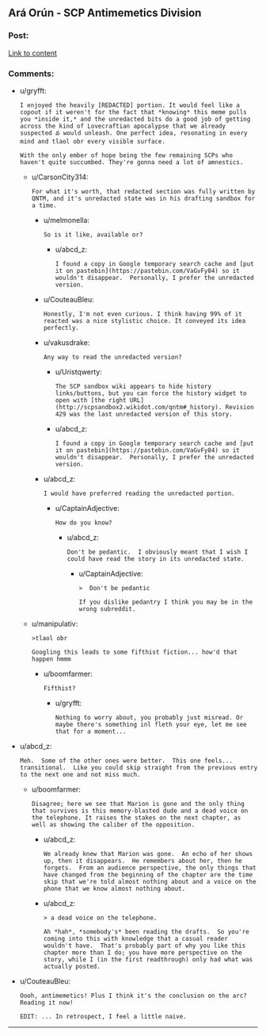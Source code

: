 ## Ará Orún - SCP Antimemetics Division

### Post:

[Link to content](http://www.scp-wiki.net/ara-orun)

### Comments:

- u/gryfft:
  ```
  I enjoyed the heavily [REDACTED] portion. It would feel like a copout if it weren't for the fact that *knowing* this meme pulls you *inside it,* and the unredacted bits do a good job of getting across the kind of Lovecraftian apocalypse that we already suspected వ would unleash. One perfect idea, resonating in every mind and tlaol obr every visible surface.

  With the only ember of hope being the few remaining SCPs who haven't quite succumbed. They're gonna need a lot of amnestics.
  ```

  - u/CarsonCity314:
    ```
    For what it's worth, that redacted section was fully written by QNTM, and it's unredacted state was in his drafting sandbox for a time.
    ```

    - u/melmonella:
      ```
      So is it like, available or?
      ```

      - u/abcd_z:
        ```
        I found a copy in Google temporary search cache and [put it on pastebin](https://pastebin.com/VaGvFy84) so it wouldn't disappear.  Personally, I prefer the unredacted version.
        ```

    - u/CouteauBleu:
      ```
      Honestly, I'm not even curious. I think having 99% of it reacted was a nice stylistic choice. It conveyed its idea perfectly.
      ```

    - u/vakusdrake:
      ```
      Any way to read the unredacted version?
      ```

      - u/Uristqwerty:
        ```
        The SCP sandbox wiki appears to hide history links/buttons, but you can force the history widget to open with [the right URL](http://scpsandbox2.wikidot.com/qntm#_history). Revision 429 was the last unredacted version of this story.
        ```

      - u/abcd_z:
        ```
        I found a copy in Google temporary search cache and [put it on pastebin](https://pastebin.com/VaGvFy84) so it wouldn't disappear.  Personally, I prefer the unredacted version.
        ```

    - u/abcd_z:
      ```
      I would have preferred reading the unredacted portion.
      ```

      - u/CaptainAdjective:
        ```
        How do you know?
        ```

        - u/abcd_z:
          ```
          Don't be pedantic.  I obviously meant that I wish I could have read the story in its unredacted state.
          ```

          - u/CaptainAdjective:
            ```
            >  Don't be pedantic

            If you dislike pedantry I think you may be in the wrong subreddit.
            ```

  - u/manipulativ:
    ```
    >tlaol obr

    Googling this leads to some fifthist fiction... how'd that happen hmmm
    ```

    - u/boomfarmer:
      ```
      Fifthist?
      ```

      - u/gryfft:
        ```
        Nothing to worry about, you probably just misread. Or maybe there's something inl fleth your eye, let me see that for a moment...
        ```

- u/abcd_z:
  ```
  Meh.  Some of the other ones were better.  This one feels... transitional.  Like you could skip straight from the previous entry to the next one and not miss much.
  ```

  - u/boomfarmer:
    ```
    Disagree; here we see that Marion is gone and the only thing that survives is this memory-blasted dude and a dead voice on the telephone. It raises the stakes on the next chapter, as well as showing the caliber of the opposition.
    ```

    - u/abcd_z:
      ```
      We already knew that Marion was gone.  An echo of her shows up, then it disappears.  He remembers about her, then he forgets.  From an audience perspective, the only things that have changed from the beginning of the chapter are the time skip that we're told almost nothing about and a voice on the phone that we know almost nothing about.
      ```

    - u/abcd_z:
      ```
      > a dead voice on the telephone.

      Ah *hah*, *somebody's* been reading the drafts.  So you're coming into this with knowledge that a casual reader wouldn't have.  That's probably part of why you like this chapter more than I do; you have more perspective on the story, while I (in the first readthrough) only had what was actually posted.
      ```

- u/CouteauBleu:
  ```
  Oooh, antimemetics! Plus I think it's the conclusion on the arc? Reading it now!

  EDIT: ... In retrospect, I feel a little naive.
  ```

---

